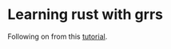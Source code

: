 # Learning rust with grrs

Following on from this [tutorial](https://rust-cli.github.io/book/tutorial/).
